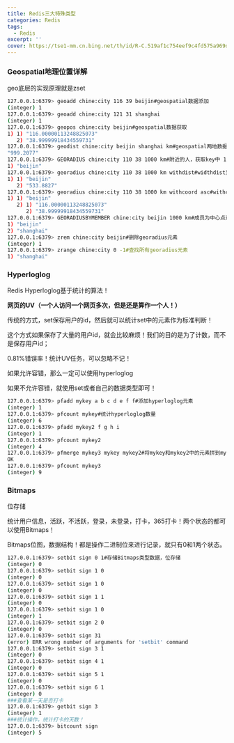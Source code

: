 ```yaml
---
title: Redis三大特殊类型
categories: Redis
tags:
  - Redis
excerpt: ''
cover: https://tse1-mm.cn.bing.net/th/id/R-C.519af1c754eef9c4fd575a969d48892c?rik=KBPrq2rCn96vWg&riu=http%3a%2f%2fdl.ppt123.net%2fpptbj%2f51%2f20181115%2f1fr03hw3vuj.jpg&ehk=SPHrJMz0MyhBOfgKsjJCAy8oAPgFbvpSJK1spZ%2fsp3g%3d&risl=&pid=ImgRaw&r=0
---
```

### Geospatial地理位置详解

geo底层的实现原理就是zset

~~~bash
127.0.0.1:6379> geoadd chine:city 116 39 beijin#geospatial数据添加
(integer) 1
127.0.0.1:6379> geoadd chine:city 121 31 shanghai
(integer) 1
127.0.0.1:6379> geopos chine:city beijin#geospatial数据获取
1) 1) "116.00000113248825073"
   2) "38.99999918434559731"
127.0.0.1:6379> geodist chine:city beijin shanghai km#geospatial两地数据之间的直线距离
"999.2077"
127.0.0.1:6379> GEORADIUS chine:city 110 38 1000 km#附近的人，获取key中 110 38 位置半径1000km的人
1) "beijin"
127.0.0.1:6379> georadius chine:city 110 38 1000 km withdist#widthdist显示距离
1) 1) "beijin"
   2) "533.8827"
127.0.0.1:6379> georadius chine:city 110 38 1000 km withcoord asc#withcoord显示经纬度，asc升序
1) 1) "beijin"
   2) 1) "116.00000113248825073"
      2) "38.99999918434559731"
127.0.0.1:6379> GEORADIUSBYMEMBER chine:city beijin 1000 km#成员为中心点进行查找
1) "beijin"
2) "shanghai"
127.0.0.1:6379> zrem chine:city beijin#删除georadius元素
(integer) 1
127.0.0.1:6379> zrange chine:city 0 -1#查找所有georadius元素
1) "shanghai"

~~~

### Hyperloglog

Redis Hyperloglog基于统计的算法！

**网页的UV（一个人访问一个网页多次，但是还是算作一个人！）**

传统的方式，set保存用户的id，然后就可以统计set中的元素作为标准判断！

这个方式如果保存了大量的用户id，就会比较麻烦！我们的目的是为了计数，而不是保存用户id；

0.81%错误率！统计UV任务，可以忽略不记！

如果允许容错，那么一定可以使用hyperloglog

如果不允许容错，就使用set或者自己的数据类型即可！

~~~bash
127.0.0.1:6379> pfadd mykey a b c d e f f#添加hyperloglog元素
(integer) 1
127.0.0.1:6379> pfcount mykey#统计hyperloglog数量
(integer) 6
127.0.0.1:6379> pfadd mykey2 f g h i
(integer) 1
127.0.0.1:6379> pfcount mykey2
(integer) 4
127.0.0.1:6379> pfmerge mykey3 mykey mykey2#将mykey和mykey2中的元素拼到mykey中
OK
127.0.0.1:6379> pfcount mykey3
(integer) 9
~~~

### Bitmaps

位存储

统计用户信息，活跃，不活跃，登录，未登录，打卡，365打卡！两个状态的都可以使用Bitmaps！

Bitmaps位图，数据结构！都是操作二进制位来进行记录，就只有0和1两个状态。

~~~bash
127.0.0.1:6379> setbit sign 0 1#存储Bitmaps类型数据，位存储
(integer) 0
127.0.0.1:6379> setbit sign 1 0
(integer) 0
127.0.0.1:6379> setbit sign 1 0
(integer) 0
127.0.0.1:6379> setbit sign 1 1
(integer) 0
127.0.0.1:6379> setbit sign 1 0
(integer) 1
127.0.0.1:6379> setbit sign 2 0
(integer) 0
127.0.0.1:6379> setbit sign 31
(error) ERR wrong number of arguments for 'setbit' command
127.0.0.1:6379> setbit sign 3 1
(integer) 0
127.0.0.1:6379> setbit sign 4 1
(integer) 0
127.0.0.1:6379> setbit sign 5 1
(integer) 0
127.0.0.1:6379> setbit sign 6 1
(integer) 0
###查看某一天是否打卡
127.0.0.1:6379> getbit sign 3
(integer) 1
###统计操作，统计打卡的天数！
127.0.0.1:6379> bitcount sign
(integer) 5
~~~